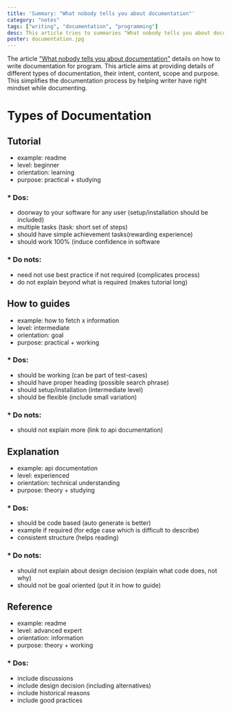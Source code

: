 ```yaml
---
title: 'Summary: "What nobody tells you about documentation"'
category: "notes"
tags: ["writing", "documentation", "programming"]
desc: This article tries to summaries "What nobody tells you about documentation"
poster: documentation.jpg
---
```


The article ["What nobody tells you about documentation"](https://www.divio.com/blog/documentation) details on how to write documentation for program. This article aims at providing details of different types of documentation, their intent, content, scope and purpose. This simplifies the documentation process by helping writer have right mindset while documenting.

# Types of Documentation

## Tutorial

- example: readme
- level: beginner
- orientation: learning
- purpose: practical + studying

### * Dos:

- doorway to your software for any user (setup/installation should be included)
- multiple tasks (task: short set of steps)
- should have simple achievement tasks(rewarding experience)
- should work 100% (induce confidence in software

### * Do nots:

- need not use best practice if not required (complicates process)
- do not explain beyond what is required (makes tutorial long)

## How to guides

- example: how to fetch x information
- level: intermediate
- orientation: goal
- purpose: practical + working

### * Dos:

- should be working (can be part of test-cases)
- should have proper heading (possible search phrase)
- should setup/installation (intermediate level)
- should be flexible (include small variation)

### * Do nots:

- should not explain more (link to api documentation)

## Explanation

- example: api documentation
- level: experienced
- orientation: technical understanding
- purpose: theory + studying

### * Dos:

- should be code based (auto generate is better)
- example if required (for edge case which is difficult to describe)
- consistent structure (helps reading)

### * Do nots:

- should not explain about design decision (explain what code does, not why)
- should not be goal oriented (put it in how to guide)

## Reference

- example: readme
- level: advanced expert
- orientation: information
- purpose: theory + working

### * Dos:

- include discussions
- include design decision (including alternatives)
- include historical reasons
- include good practices
